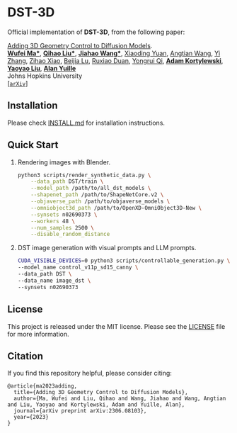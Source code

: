 # DST-3D

Official implementation of **DST-3D**, from the following paper:

[Adding 3D Geometry Control to Diffusion Models](https://arxiv.org/abs/2306.08103).\
[**Wufei Ma\***](https://wufeim.github.io), [**Qihao Liu\***](https://qihao067.github.io), [**Jiahao Wang\***](https://jiahaoplus.github.io/), [Xiaoding Yuan](https://www.xiaodingyuan.com), [Angtian Wang](https://github.com/Angtian), [Yi Zhang](https://edz-o.github.io/), [Zihao Xiao](https://scholar.google.com/citations?user=ucb6UssAAAAJ&hl), [Beijia Lu](https://github.com/Beijia11), [Ruxiao Duan](https://scholar.google.com/citations?user=aG-fi1cAAAAJ&hl=en), [Yongrui Qi](https://github.com/Auroraaa-Qi), [**Adam Kortylewski**](https://gvrl.mpi-inf.mpg.de/), [**Yaoyao Liu**](https://www.cs.jhu.edu/~yyliu/), [**Alan Yuille**](https://www.cs.jhu.edu/~ayuille/)\
Johns Hopkins University\
[[`arXiv`](https://arxiv.org/abs/2306.08103>)]

## Installation

Please check [INSTALL.md](INSTALL.md) for installation instructions.

## Quick Start

1. Rendering images with Blender.

    ```sh
    python3 scripts/render_synthetic_data.py \
        --data_path DST/train \
        --model_path /path/to/all_dst_models \
        --shapenet_path /path/to/ShapeNetCore.v2 \
        --objaverse_path /path/to/objaverse_models \
        --omniobject3d_path /path/to/OpenXD-OmniObject3D-New \
        --synsets n02690373 \
        --workers 48 \
        --num_samples 2500 \
        --disable_random_distance
    ```

2. DST image generation with visual prompts and LLM prompts.

    ```sh
    CUDA_VISIBLE_DEVICES=0 python3 scripts/controllable_generation.py \
    --model_name control_v11p_sd15_canny \
    --data_path DST \
    --data_name image_dst \
    --synsets n02690373
    ```

## License

This project is released under the MIT license. Please see the [LICENSE](LICENSE) file for more information.

## Citation

If you find this repository helpful, please consider citing:

```
@article{ma2023adding,
  title={Adding 3D Geometry Control to Diffusion Models},
  author={Ma, Wufei and Liu, Qihao and Wang, Jiahao and Wang, Angtian and Liu, Yaoyao and Kortylewski, Adam and Yuille, Alan},
  journal={arXiv preprint arXiv:2306.08103},
  year={2023}
}
```
